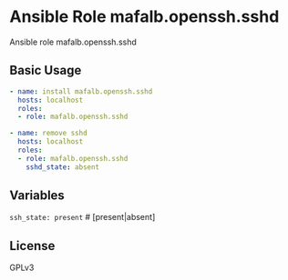 # Ansible Role mafalb.openssh.sshd

Ansible role mafalb.openssh.sshd

## Basic Usage

```yaml
- name: install mafalb.openssh.sshd
  hosts: localhost
  roles:
  - role: mafalb.openssh.sshd
```

```yaml
- name: remove sshd
  hosts: localhost
  roles:
  - role: mafalb.openssh.sshd
    sshd_state: absent
```

## Variables

```ssh_state: present``` # [present|absent]

## License

GPLv3
